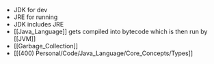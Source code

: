 - JDK for dev
- JRE for running
- JDK includes JRE
- [[Java_Language]] gets compiled into bytecode which is then run by [[JVM]]
- [[Garbage_Collection]]
- [[(400) Personal/Code/Java_Language/Core_Concepts/Types]]
